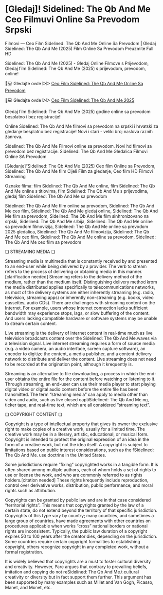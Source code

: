 # [Gledaj]! Sidelined: The Qb And Me Ceo Filmuvi Online Sa Prevodom Srpski

Filmovi — Ceo Film Sidelined: The Qb And Me Online Sa Prevodom | Gledaj Sidelined: The Qb And Me (2025) Film Online Sa Prevodom Preuzmite Full HD

Sidelined: The Qb And Me (2025) - Gledaj Online Filmove s Prijevodom, Gledaj film Sidelined: The Qb And Me (2025) s prijevodom, prevodom, online!

📱💻 Gledajte ovde ▷▷ [Ceo Film Sidelined: The Qb And Me Online Sa Prevodom](https://t.co/F8kN82LSAV)

📱💻 Gledajte ovde ▷▷ [Ceo Film Sidelined: The Qb And Me 2025](https://t.co/F8kN82LSAV)

Gledaj film Sidelined: The Qb And Me (2025) godine online sa prevodom besplatno i bez registracije!

Online Sidelined: The Qb And Me filmovi sa prevodom na srpski i hrvatski za gledanje besplatno bez registracije! Novi i stari - veliki broj naslova raznih žanrova.

Sidelined: The Qb And Me Filmovi online sa prevodom. Novi hd filmovi sa prevodom bez registracije. Sidelined: The Qb And Me Gledalica Filmovi Online SA Prevodom

[Gledanje]“Sidelined: The Qb And Me (2025) Ceo film Online sa Prevodom, Sidelined: The Qb And Me film Cijeli Film za gledanje, Ceo film HD Filmovi Streaming

Oznake filma: film Sidelined: The Qb And Me online, film Sidelined: The Qb And Me online s titlovima, film Sidelined: The Qb And Me s prijevodima, gledaj film Sidelined: The Qb And Me sa prevodom

Sidelined: The Qb And Me film online sa prevodom, Sidelined: The Qb And Me ceo film, Sidelined: The Qb And Me gledaj online, Sidelined: The Qb And Me film sa prevodom, Sidelined: The Qb And Me film sinhronizovano na srpski, Sidelined: The Qb And Me srbija, Sidelined: The Qb And Me online sa prevodom filmovizija, Sidelined: The Qb And Me online sa prevodom 2025 gledalica, Sidelined: The Qb And Me filmovizija, Sidelined: The Qb And Me ceo film, Sidelined: The Qb And Me online sa prevodom, Sidelined: The Qb And Me ceo film sa prevodom

❏ STREAMING MEDIA ❏

Streaming media is multimedia that is constantly received by and presented to an end-user while being delivered by a provider. The verb to stream refers to the process of delivering or obtaining media in this manner.[clarification needed] Streaming refers to the delivery method of the medium, rather than the medium itself. Distinguishing delivery method krom the media distributed applies specifically to telecommunications networks, as most of the delivery systems are either inherently streaming (e.g. radio, television, streaming apps) or inherently non-streaming (e.g. books, video cassettes, audio CDs). There are challenges with streaming content on the Internet. For example, users whose Internet connection lacks sufficient bandwidth may experience stops, lags, or slow buffering of the content. And users lacking compatible hardware or software systems may be unable to stream certain content.

Live streaming is the delivery of Internet content in real-time much as live television broadcasts content over the Sidelined: The Qb And Me.waves via a television signal. Live internet streaming requires a form of source media (e.g. a video camera, an audio interface, screen capture software), an encoder to digitize the content, a media publisher, and a content delivery network to distribute and deliver the content. Live streaming does not need to be recorded at the origination point, although it krequently is.

Streaming is an alternative to file downloading, a process in which the end-user obtains the entire file for the content before watching or listening to it. Through streaming, an end-user can use their media player to start playing digital video or digital audio content before the entire file has been transmitted. The term “streaming media” can apply to media other than video and audio, such as live closed captiSidelined: The Qb And Me.ng, ticker tape, and real-time text, which are all considered “streaming text”.

❏ COPYRIGHT CONTENT ❏

Copyright is a type of intellectual property that gives its owner the exclusive right to make copies of a creative work, usually for a limited time. The creative work may be in a literary, artistic, educational, or musical form. Copyright is intended to protect the original expression of an idea in the form of a creative work, but not the idea itself. A copyright is subject to limitations based on public interest considerations, such as the fSidelined: The Qb And Me. use doctrine in the United States.

Some jurisdictions require “fixing” copyrighted works in a tangible form. It is often shared among multiple authors, each of whom holds a set of rights to use or license the work, and who are commonly referred to as rights holders.[citation needed] These rights krequently include reproduction, control over derivative works, distribution, public performance, and moral rights such as attribution.

Copyrights can be granted by public law and are in that case considered “territorial rights”. This means that copyrights granted by the law of a certain state, do not extend beyond the territory of that specific jurisdiction. Copyrights of this type vary by country; many countries, and sometimes a large group of countries, have made agreements with other countries on procedures applicable when works “cross” national borders or national rights are inconsistent. Typically, the public law duration of a copyright expires 50 to 100 years after the creator dies, depending on the jurisdiction. Some countries require certain copyright formalities to establishing copyright, others recognize copyright in any completed work, without a formal registration.

It is widely believed that copyrights are a must to foster cultural diversity and creativity. However, Parc argues that contrary to prevailing beliefs, imitation and copying do not reSidelined: The Qb And Me.t cultural creativity or diversity but in fact support them further. This argument has been supported by many examples such as Millet and Van Gogh, Picasso, Manet, and Monet, etc.
